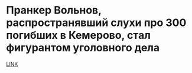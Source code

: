 # Пранкер Вольнов, распространявший слухи про 300 погибших в Кемерово, стал фигурантом уголовного дела



[LINK](https://varlamov.ru/2847850.html)